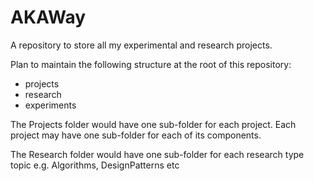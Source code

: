 AKAWay
==========
A repository to store all my experimental and research projects. 

Plan to maintain the following structure at the root of this repository:
* projects
* research
* experiments

The Projects folder would have one sub-folder for each project. Each project may have one sub-folder for each of its components.

The Research folder would have one sub-folder for each research type topic e.g. Algorithms, DesignPatterns etc


